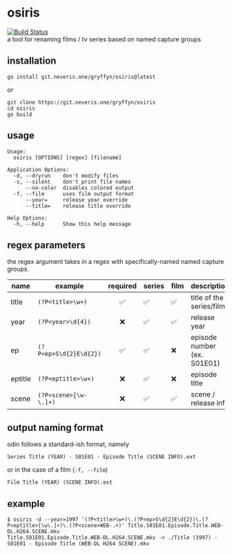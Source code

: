 # osiris

[![Build Status](https://ci.neveris.one/api/badges/gryffyn/osiris/status.svg?ref=refs/heads/main)](https://ci.neveris.one/gryffyn/osiris)  
a tool for renaming films / tv series based on named capture groups

## installation

`go install git.neveris.one/gryffyn/osiris@latest`

*or*

```shell
git clone https://git.neveris.one/gryffyn/osiris
cd osiris
go build
```

## usage
```
Usage:
  osiris [OPTIONS] [regex] [filename]

Application Options:
  -d, --dryrun    don't modify files
  -s, --silent    don't print file names
      --no-color  disables colored output
  -f, --film      uses film output format
      --year=     release year override
      --title=    release title override

Help Options:
  -h, --help      Show this help message
```

## regex parameters

the regex argument takes in a regex with specifically-named named capture groups.

| name    | example               | required | series | film | description                 |
|---------|-----------------------|:--------:|--------|------|-----------------------------|
| title   | `(?P<title>\w+)`      |   ✅    |    ✅    |   ✅   | title of the series/film    |
| year    | `(?P<year>\d{4})`     |    ❌    |    ✅    |   ✅   | release year                |
| ep      | `(?P<ep>S\d{2}E\d{2})` |   ✅    |   ✅     |    ❌  | episode number (ex. S01E01) |
| eptitle | `(?P<eptitle>\w+)`    |    ❌    |    ✅    |    ❌  | episode title               |
| scene   | `(?P<scene>[\w-\.]+)`  |    ❌    |    ✅    |   ✅   | scene / release info        |

## output naming format

odin follows a standard-ish format, namely

`Series Title (YEAR) - S01E01 - Episode Title (SCENE INFO).ext`

or in the case of a film (`-f, --film`)

`Film Title (YEAR) (SCENE INFO).ext`

## example

```shell
$ osiris -d --year=1997 '(?P<title>\w+)\.(?P<ep>S\d{2}E\d{2})\.(?P<eptitle>[\w\.]+)\.(?P<scene>WEB-.+)' Title.S01E01.Episode.Title.WEB-DL.H264.SCENE.mkv
Title.S01E01.Episode.Title.WEB-DL.H264.SCENE.mkv -> ./Title (1997) - S01E01 - Episode Title (WEB-DL H264 SCENE).mkv
```
